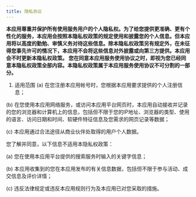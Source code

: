 ```yaml
---
title: 隐私协议
---
```


**本应用尊重并保护所有使用服务用户的个人隐私权。为了给您提供更准确、更有个性化的服务，本应用会按照本隐私权政策的规定使用和披露您的个人信息。但本应用将以高度的勤勉、审慎义务对待这些信息。除本隐私权政策另有规定外，在未征得您事先许可的情况下，本应用不会将这些信息对外披露或向第三方提供。本应用会不时更新本隐私权政策。 您在同意本应用服务使用协议之时，即视为您已经同意本隐私权政策全部内容。本隐私权政策属于本应用服务使用协议不可分割的一部分。**

1. 适用范围
  (a) 在您注册本应用帐号时，您根据本应用要求提供的个人注册信息；

  (b) 在您使用本应用网络服务，或访问本应用平台网页时，本应用自动接收并记录的您的浏览器和计算机上的信息，包括但不限于您的IP地址、浏览器的类型、使用的语言、访问日期和时间、软硬件特征信息及您需求的网页记录等数据；

  (c) 本应用通过合法途径从商业伙伴处取得的用户个人数据。

您了解并同意，以下信息不适用本隐私权政策：

  (a) 您在使用本应用平台提供的搜索服务时输入的关键字信息；

  (b) 本应用收集到的您在本应用发布的有关信息数据，包括但不限于参与活动、成交信息及评价详情；

  (c) 违反法律规定或违反本应用规则行为及本应用已对您采取的措施。

